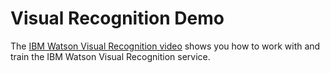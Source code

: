 # Visual Recognition Demo

The [IBM Watson Visual Recognition video](https://www.youtube.com/watch?v=U-yJYHks1_s) shows you how to work with and train the IBM Watson Visual Recognition service.

